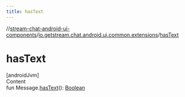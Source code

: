 ```yaml
---
title: hasText
---
```

//[stream-chat-android-ui-components](../../index.md)/[io.getstream.chat.android.ui.common.extensions](index.md)/[hasText](hasText.md)



# hasText  
[androidJvm]  
Content  
fun Message.[hasText](hasText.md)(): [Boolean](https://kotlinlang.org/api/latest/jvm/stdlib/kotlin/-boolean/index.html)  



